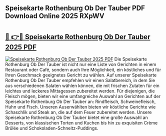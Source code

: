 ## Speisekarte Rothenburg Ob Der Tauber PDF Download Online 2025 RXpWV

# <h2><a href="http://gc9ohr.nevu.top/?p=Speisekarte+Rothenburg+Ob+Der+Tauber">🔗 👉🔴 Speisekarte Rothenburg Ob Der Tauber 2025 PDF</a></h2>

[![Speisekarte Rothenburg Ob Der Tauber 2025 PDF](https://i.imgur.com/dBaPXMq.png)](http://gc9ohr.nevu.top/?p=Speisekarte+Rothenburg+Ob+Der+Tauber)
Die Speisekarte Rothenburg Ob Der Tauber ist nicht nur eine Liste von Gerichten in einem Restaurant oder Café, sondern auch Ihre Möglichkeit, ein köstliches und für Ihren Geschmack geeignetes Gericht zu wählen. Auf unserer Speisekarte Rothenburg Ob Der Tauber empfehlen wir einen Salatbereich, in dem Sie aus verschiedenen Salaten wählen können, die mit frischen Zutaten für ein leichtes und leckeres Mittagessen zubereitet werden. Für diejenigen, die Fleisch mögen, bieten wir eine umfangreiche Auswahl an Gerichten auf der Speisekarte Rothenburg Ob Der Tauber an: Rindfleisch, Schweinefleisch, Huhn und Fisch. Unseren Auserwählten bieten wir köstliche Gerichte wie Schaschlik und Steak an, die auf dem Feuer zubereitet werden. Unsere Speisekarte Rothenburg Ob Der Tauber bietet eine große Auswahl an Desserts, von klassischen Torten und Kuchen bis hin zu exquisiten Crème Brûlée und Schokoladen-Schneitz-Puddings.
